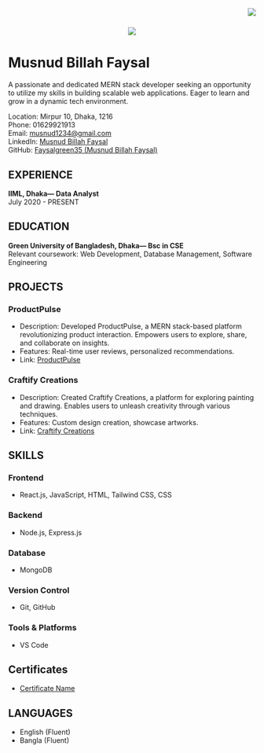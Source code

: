 <img align="right" src="https://visitor-badge.laobi.icu/badge?page_id=zumrudu-anka.zumrudu-anka">

<h1 align="center">
  <a href="https://git.io/typing-svg">
    <img src="https://readme-typing-svg.herokuapp.com/?lines=Hello,+There!+👋;This+is+Musnud+Billah+Faysal....;Nice+to+meet+you!&center=true&size=30">
  </a>
</h1>

 
 
 # Musnud Billah Faysal

A passionate and dedicated MERN stack developer seeking an opportunity to utilize my skills in building scalable web applications. Eager to learn and grow in a dynamic tech environment.

Location: Mirpur 10, Dhaka, 1216  
Phone: 01629921913  
Email: musnud1234@gmail.com  
LinkedIn: [Musnud Billah Faysal](https://www.linkedin.com/in/musnud-billah-faysal)  
GitHub: [Faysalgreen35 (Musnud Billah Faysal)](https://github.com/Faysalgreen35)  

## EXPERIENCE

**IIML, Dhaka— Data Analyst**  
July 2020 - PRESENT  

## EDUCATION

**Green University of Bangladesh, Dhaka— Bsc in CSE**  
Relevant coursework: Web Development, Database Management, Software Engineering  

## PROJECTS

### ProductPulse
- Description: Developed ProductPulse, a MERN stack-based platform revolutionizing product interaction. Empowers users to explore, share, and collaborate on insights.
- Features: Real-time user reviews, personalized recommendations.
- Link: [ProductPulse](https://product-pulse-7aeac.web.app)

### Craftify Creations 
- Description: Created Craftify Creations, a platform for exploring painting and drawing. Enables users to unleash creativity through various techniques.
- Features: Custom design creation, showcase artworks.
- Link: [Craftify Creations](https://craftify-creations.web.app)

## SKILLS

### Frontend
- React.js, JavaScript, HTML, Tailwind CSS, CSS

### Backend
- Node.js, Express.js

### Database
- MongoDB

### Version Control
- Git, GitHub

### Tools & Platforms
- VS Code

## Certificates
- [Certificate Name](Link)

## LANGUAGES
- English (Fluent)
- Bangla (Fluent)
